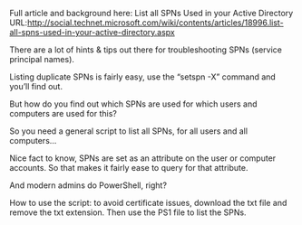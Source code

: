 Full article and background here: List all SPNs Used in your Active Directory
URL:http://social.technet.microsoft.com/wiki/contents/articles/18996.list-all-spns-used-in-your-active-directory.aspx
 

There are a lot of hints & tips out there for troubleshooting SPNs (service principal names).

Listing duplicate SPNs is fairly easy, use the “setspn -X” command and you’ll find out.

But how do you find out which SPNs are used for which users and computers are used for this?

So you need a general script to list all SPNs, for all users and all computers…

Nice fact to know, SPNs are set as an attribute on the user or computer accounts.
So that makes it fairly ease to query for that attribute.

And modern admins do PowerShell, right?

 

How to use the script: to avoid certificate issues, download the txt file and remove the txt extension. Then use the PS1 file to list the SPNs.
